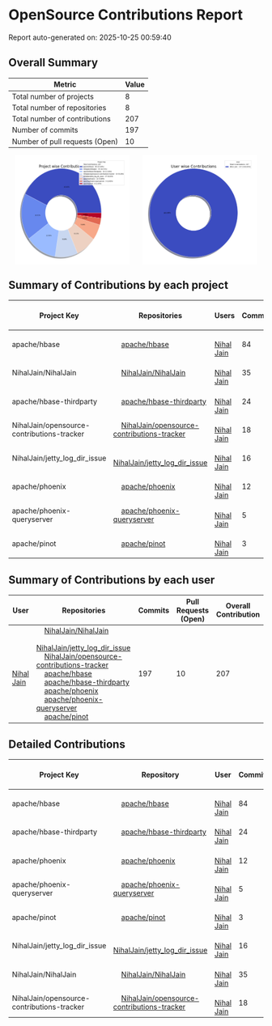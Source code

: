 # OpenSource Contributions Report

Report auto-generated on: 2025-10-25 00:59:40

## Overall Summary

| Metric | Value |
|--------|-------|
| Total number of projects | 8 |
| Total number of repositories | 8 |
| Total number of contributions | 207 |
| Number of commits | 197 |
| Number of pull requests (Open) | 10 |

<div style="display: flex; justify-content: space-around;">
  <img src="project_wise_contribution.png" alt="Project wise Contributions" style="width:45%;">
  <img src="user_wise_contribution.png" alt="User wise Contributions" style="width:45%;">
</div>

## Summary of Contributions by each project

| Project Key | Repositories | Users | Commits | Pull Requests (Open) | Overall Contribution |
|--------------|--------------|-------|---------|----------------------|----------------------|
| apache/hbase | <img src='https://avatars.githubusercontent.com/u/47359?v=4' width='12' height='12'> [apache/hbase](https://github.com/apache/hbase) | <img src='https://avatars.githubusercontent.com/u/3429351?v=4' width='12' height='12'> [Nihal Jain](https://github.com/NihalJain) | 84 | 5 | 89 |
| NihalJain/NihalJain | <img src='https://avatars.githubusercontent.com/u/3429351?v=4' width='12' height='12'> [NihalJain/NihalJain](https://github.com/NihalJain/NihalJain) | <img src='https://avatars.githubusercontent.com/u/3429351?v=4' width='12' height='12'> [Nihal Jain](https://github.com/NihalJain) | 35 | 0 | 35 |
| apache/hbase-thirdparty | <img src='https://avatars.githubusercontent.com/u/47359?v=4' width='12' height='12'> [apache/hbase-thirdparty](https://github.com/apache/hbase-thirdparty) | <img src='https://avatars.githubusercontent.com/u/3429351?v=4' width='12' height='12'> [Nihal Jain](https://github.com/NihalJain) | 24 | 2 | 26 |
| NihalJain/opensource-contributions-tracker | <img src='https://avatars.githubusercontent.com/u/3429351?v=4' width='12' height='12'> [NihalJain/opensource-contributions-tracker](https://github.com/NihalJain/opensource-contributions-tracker) | <img src='https://avatars.githubusercontent.com/u/3429351?v=4' width='12' height='12'> [Nihal Jain](https://github.com/NihalJain) | 18 | 1 | 19 |
| NihalJain/jetty_log_dir_issue | <img src='https://avatars.githubusercontent.com/u/3429351?v=4' width='12' height='12'> [NihalJain/jetty_log_dir_issue](https://github.com/NihalJain/jetty_log_dir_issue) | <img src='https://avatars.githubusercontent.com/u/3429351?v=4' width='12' height='12'> [Nihal Jain](https://github.com/NihalJain) | 16 | 1 | 17 |
| apache/phoenix | <img src='https://avatars.githubusercontent.com/u/47359?v=4' width='12' height='12'> [apache/phoenix](https://github.com/apache/phoenix) | <img src='https://avatars.githubusercontent.com/u/3429351?v=4' width='12' height='12'> [Nihal Jain](https://github.com/NihalJain) | 12 | 0 | 12 |
| apache/phoenix-queryserver | <img src='https://avatars.githubusercontent.com/u/47359?v=4' width='12' height='12'> [apache/phoenix-queryserver](https://github.com/apache/phoenix-queryserver) | <img src='https://avatars.githubusercontent.com/u/3429351?v=4' width='12' height='12'> [Nihal Jain](https://github.com/NihalJain) | 5 | 0 | 5 |
| apache/pinot | <img src='https://avatars.githubusercontent.com/u/47359?v=4' width='12' height='12'> [apache/pinot](https://github.com/apache/pinot) | <img src='https://avatars.githubusercontent.com/u/3429351?v=4' width='12' height='12'> [Nihal Jain](https://github.com/NihalJain) | 3 | 1 | 4 |

## Summary of Contributions by each user

| User | Repositories | Commits | Pull Requests (Open) | Overall Contribution |
|------|--------------|---------|----------------------|----------------------|
| <img src='https://avatars.githubusercontent.com/u/3429351?v=4' width='12' height='12'> [Nihal Jain](https://github.com/NihalJain) | <img src='https://avatars.githubusercontent.com/u/3429351?v=4' width='12' height='12'> [NihalJain/NihalJain](https://github.com/NihalJain/NihalJain)<br><img src='https://avatars.githubusercontent.com/u/3429351?v=4' width='12' height='12'> [NihalJain/jetty_log_dir_issue](https://github.com/NihalJain/jetty_log_dir_issue)<br><img src='https://avatars.githubusercontent.com/u/3429351?v=4' width='12' height='12'> [NihalJain/opensource-contributions-tracker](https://github.com/NihalJain/opensource-contributions-tracker)<br><img src='https://avatars.githubusercontent.com/u/47359?v=4' width='12' height='12'> [apache/hbase](https://github.com/apache/hbase)<br><img src='https://avatars.githubusercontent.com/u/47359?v=4' width='12' height='12'> [apache/hbase-thirdparty](https://github.com/apache/hbase-thirdparty)<br><img src='https://avatars.githubusercontent.com/u/47359?v=4' width='12' height='12'> [apache/phoenix](https://github.com/apache/phoenix)<br><img src='https://avatars.githubusercontent.com/u/47359?v=4' width='12' height='12'> [apache/phoenix-queryserver](https://github.com/apache/phoenix-queryserver)<br><img src='https://avatars.githubusercontent.com/u/47359?v=4' width='12' height='12'> [apache/pinot](https://github.com/apache/pinot) | 197 | 10 | 207 |

## Detailed Contributions

| Project Key | Repository | User | Commits | Pull Requests (Open) | Overall Contribution |
|--------------|------------|------|---------|----------------------|----------------------|
| apache/hbase | <img src='https://avatars.githubusercontent.com/u/47359?v=4' width='12' height='12'> [apache/hbase](https://github.com/apache/hbase) | <img src='https://avatars.githubusercontent.com/u/3429351?v=4' width='12' height='12'> [Nihal Jain](https://github.com/NihalJain) | 84 | 5 | 89 |
| apache/hbase-thirdparty | <img src='https://avatars.githubusercontent.com/u/47359?v=4' width='12' height='12'> [apache/hbase-thirdparty](https://github.com/apache/hbase-thirdparty) | <img src='https://avatars.githubusercontent.com/u/3429351?v=4' width='12' height='12'> [Nihal Jain](https://github.com/NihalJain) | 24 | 2 | 26 |
| apache/phoenix | <img src='https://avatars.githubusercontent.com/u/47359?v=4' width='12' height='12'> [apache/phoenix](https://github.com/apache/phoenix) | <img src='https://avatars.githubusercontent.com/u/3429351?v=4' width='12' height='12'> [Nihal Jain](https://github.com/NihalJain) | 12 | 0 | 12 |
| apache/phoenix-queryserver | <img src='https://avatars.githubusercontent.com/u/47359?v=4' width='12' height='12'> [apache/phoenix-queryserver](https://github.com/apache/phoenix-queryserver) | <img src='https://avatars.githubusercontent.com/u/3429351?v=4' width='12' height='12'> [Nihal Jain](https://github.com/NihalJain) | 5 | 0 | 5 |
| apache/pinot | <img src='https://avatars.githubusercontent.com/u/47359?v=4' width='12' height='12'> [apache/pinot](https://github.com/apache/pinot) | <img src='https://avatars.githubusercontent.com/u/3429351?v=4' width='12' height='12'> [Nihal Jain](https://github.com/NihalJain) | 3 | 1 | 4 |
| NihalJain/jetty_log_dir_issue | <img src='https://avatars.githubusercontent.com/u/3429351?v=4' width='12' height='12'> [NihalJain/jetty_log_dir_issue](https://github.com/NihalJain/jetty_log_dir_issue) | <img src='https://avatars.githubusercontent.com/u/3429351?v=4' width='12' height='12'> [Nihal Jain](https://github.com/NihalJain) | 16 | 1 | 17 |
| NihalJain/NihalJain | <img src='https://avatars.githubusercontent.com/u/3429351?v=4' width='12' height='12'> [NihalJain/NihalJain](https://github.com/NihalJain/NihalJain) | <img src='https://avatars.githubusercontent.com/u/3429351?v=4' width='12' height='12'> [Nihal Jain](https://github.com/NihalJain) | 35 | 0 | 35 |
| NihalJain/opensource-contributions-tracker | <img src='https://avatars.githubusercontent.com/u/3429351?v=4' width='12' height='12'> [NihalJain/opensource-contributions-tracker](https://github.com/NihalJain/opensource-contributions-tracker) | <img src='https://avatars.githubusercontent.com/u/3429351?v=4' width='12' height='12'> [Nihal Jain](https://github.com/NihalJain) | 18 | 1 | 19 |
